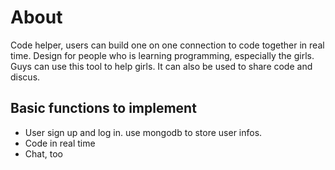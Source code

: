 # About #

Code helper, users can build one on one connection to code together in real time. Design for people who is learning programming, especially the girls. Guys can use this tool to help girls. It can also be used to share code and discus.

## Basic functions to implement ##


* User sign up and log in. use mongodb to store user infos.
* Code in real time
* Chat, too